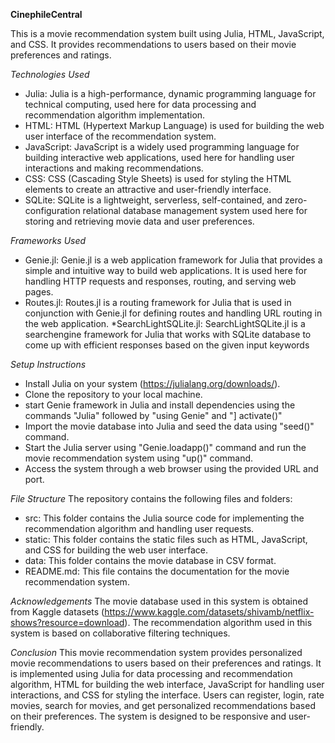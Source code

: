 **CinephileCentral**

This is a movie recommendation system built using Julia, HTML, JavaScript, and CSS. It provides recommendations to users based on their movie preferences and ratings.

*Technologies Used*
* Julia: Julia is a high-performance, dynamic programming language for technical computing, used here for data processing and recommendation algorithm implementation.
* HTML: HTML (Hypertext Markup Language) is used for building the web user interface of the recommendation system.
* JavaScript: JavaScript is a widely used programming language for building interactive web applications, used here for handling user interactions and making recommendations.
* CSS: CSS (Cascading Style Sheets) is used for styling the HTML elements to create an attractive and user-friendly interface.
* SQLite: SQLite is a lightweight, serverless, self-contained, and zero-configuration relational database management system used here for storing and retrieving movie data and user preferences.

*Frameworks Used*
* Genie.jl: Genie.jl is a web application framework for Julia that provides a simple and intuitive way to build web applications. It is used here for handling HTTP requests and responses, routing, and serving web pages.
* Routes.jl: Routes.jl is a routing framework for Julia that is used in conjunction with Genie.jl for defining routes and handling URL routing in the web application.
*SearchLightSQLite.jl: SearchLightSQLite.jl is a searchengine framework for Julia that works with SQLite database to come up with efficient responses based on the given input keywords


*Setup Instructions*
- Install Julia on your system (https://julialang.org/downloads/).
- Clone the repository to your local machine.
- start Genie framework in Julia and install dependencies using the commands "Julia" followed by "using Genie" and "] activate()"
- Import the movie database into Julia and seed the data using "seed()" command.
- Start the Julia server using "Genie.loadapp()" command and run the movie recommendation system using "up()" command.
- Access the system through a web browser using the provided URL and port.

*File Structure*
The repository contains the following files and folders:

- src: This folder contains the Julia source code for implementing the recommendation algorithm and handling user requests.
- static: This folder contains the static files such as HTML, JavaScript, and CSS for building the web user interface.
- data: This folder contains the movie database in CSV format.
- README.md: This file contains the documentation for the movie recommendation system.

*Acknowledgements*
The movie database used in this system is obtained from Kaggle datasets (https://www.kaggle.com/datasets/shivamb/netflix-shows?resource=download). The recommendation algorithm used in this system is based on collaborative filtering techniques.

*Conclusion*
This movie recommendation system provides personalized movie recommendations to users based on their preferences and ratings. It is implemented using Julia for data processing and recommendation algorithm, HTML for building the web interface, JavaScript for handling user interactions, and CSS for styling the interface. Users can register, login, rate movies, search for movies, and get personalized recommendations based on their preferences. The system is designed to be responsive and user-friendly.
